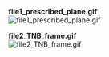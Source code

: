 **file1_prescribed_plane.gif** <br>
![file1_prescribed_plane.gif](https://raw.githubusercontent.com/saarthdeshpande/FSF-mathematics-python-code-archive/master/FSF-2020/calculus-of-several-variables/geometry-of-planes-and-curves/tnb-frame-and-serret-frenet-formulae/file1_prescribed_plane.gif)

**file2_TNB_frame.gif** <br>
![file2_TNB_frame.gif](https://raw.githubusercontent.com/saarthdeshpande/FSF-mathematics-python-code-archive/master/FSF-2020/calculus-of-several-variables/geometry-of-planes-and-curves/tnb-frame-and-serret-frenet-formulae/file2_TNB_frame.gif)
